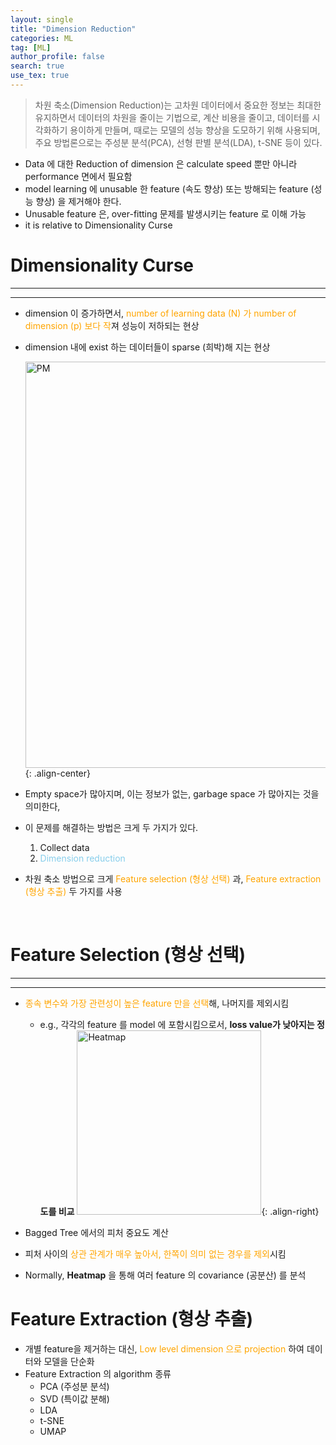 ```yaml
---
layout: single
title: "Dimension Reduction"
categories: ML
tag: [ML]
author_profile: false
search: true
use_tex: true
---
```


> 차원 축소(Dimension Reduction)는 고차원 데이터에서 중요한 정보는 최대한 유지하면서 데이터의 차원을 줄이는 기법으로, 계산 비용을 줄이고, 데이터를 시각화하기 용이하게 만들며, 때로는 모델의 성능 향상을 도모하기 위해 사용되며, 주요 방법론으로는 주성분 분석(PCA), 선형 판별 분석(LDA), t-SNE 등이 있다.

- Data 에 대한 Reduction of dimension 은 calculate speed 뿐만 아니라 performance 면에서 필요함
- model learning 에 unusable 한 feature (속도 향상) 또는 방해되는 feature (성능 향상) 을 제거해야 한다.
- Unusable feature 은, over-fitting 문제를 발생시키는 feature 로 이해 가능
- it is relative to Dimensionality Curse

# Dimensionality Curse

---

---

- dimension 이 증가하면서, <span style='color:orange'>number of learning data (N) 가 number of dimension (p) 보다 작</span>져 성능이 저하되는 현상
- dimension 내에 exist 하는 데이터들이 sparse (희박)해 지는 현상

  <img width="650" alt="PM" src="https://github.com/woo-kyu/woo-kyu.github.io/assets/102133610/cb586e0c-1494-45bf-971b-f4f05e35c3d4">{: .align-center}


- Empty space가 많아지며, 이는 정보가 없는, garbage space 가 많아지는 것을 의미한다,
- 이 문제를 해결하는 방법은 크게 두 가지가 있다.
  1. Collect data
  2. <span style="color:skyblue">Dimension reduction</span>
- 차원 축소 방법으로 크게 <span style='color:orange'>Feature selection (형상 선택)</span> 과, <span style='color:orange'>Feature extraction (형상 추출)</span> 두 가지를 사용

<br>



# Feature Selection (형상 선택)

---

---

- <span style='color:orange'>종속 변수와 가장 관련성이 높은 feature 만을 선택</span>해, 나머지를 제외시킴
  - e.g., 각각의 feature 를 model 에 포함시킴으로서, **loss value가 낮아지는 정도를 비교** <img width="295" alt="Heatmap" src="https://github.com/woo-kyu/woo-kyu.github.io/assets/102133610/45c9bf1d-3285-4c82-9ef9-eb4d17b0f0b2">{: .align-right}


- Bagged Tree 에서의 피처 중요도 계산
- 피처 사이의 <span style='color:orange'>상관 관계가 매우 높아서,  한쪽이 의미 없는 경우를 제외</span>시킴
- Normally, **Heatmap** 을 통해 여러 feature 의 covariance (공분산) 를 분석

# Feature Extraction (형상 추출)

- 개별 feature을 제거하는 대신, <span style='color:orange'>Low level dimension 으로 projection</span> 하여 데이터와 모델을 단순화
- Feature Extraction 의 algorithm 종류
  - PCA (주성분 분석)
  - SVD (특이값 분해)
  - LDA
  - t-SNE
  - UMAP